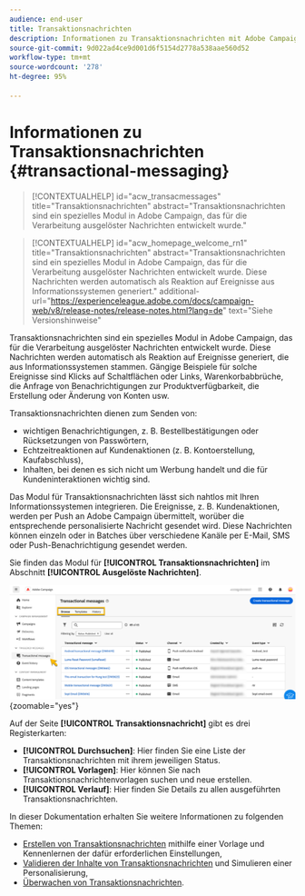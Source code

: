 ```yaml
---
audience: end-user
title: Transaktionsnachrichten
description: Informationen zu Transaktionsnachrichten mit Adobe Campaign Web
source-git-commit: 9d022ad4ce9d001d6f5154d2778a538aae560d52
workflow-type: tm+mt
source-wordcount: '278'
ht-degree: 95%

---
```


# Informationen zu Transaktionsnachrichten {#transactional-messaging}

>[!CONTEXTUALHELP]
>id="acw_transacmessages"
>title="Transaktionsnachrichten"
>abstract="Transaktionsnachrichten sind ein spezielles Modul in Adobe Campaign, das für die Verarbeitung ausgelöster Nachrichten entwickelt wurde."

>[!CONTEXTUALHELP]
>id="acw_homepage_welcome_rn1"
>title="Transaktionsnachrichten"
>abstract="Transaktionsnachrichten sind ein spezielles Modul in Adobe Campaign, das für die Verarbeitung ausgelöster Nachrichten entwickelt wurde. Diese Nachrichten werden automatisch als Reaktion auf Ereignisse aus Informationssystemen generiert."
>additional-url="https://experienceleague.adobe.com/docs/campaign-web/v8/release-notes/release-notes.html?lang=de" text="Siehe Versionshinweise"

<!-- >>[!CONTEXTUALHELP]
>id="acw_transacmessages_exclusionlogs"
>title="Transactional messaging exclusion logs"
>abstract="Transactional messaging exclusion logs" -->

Transaktionsnachrichten sind ein spezielles Modul in Adobe Campaign, das für die Verarbeitung ausgelöster Nachrichten entwickelt wurde. Diese Nachrichten werden automatisch als Reaktion auf Ereignisse generiert, die aus Informationssystemen stammen. Gängige Beispiele für solche Ereignisse sind Klicks auf Schaltflächen oder Links, Warenkorbabbrüche, die Anfrage von Benachrichtigungen zur Produktverfügbarkeit, die Erstellung oder Änderung von Konten usw.

Transaktionsnachrichten dienen zum Senden von:

* wichtigen Benachrichtigungen, z. B. Bestellbestätigungen oder Rücksetzungen von Passwörtern,
* Echtzeitreaktionen auf Kundenaktionen (z. B. Kontoerstellung, Kaufabschluss),
* Inhalten, bei denen es sich nicht um Werbung handelt und die für Kundeninteraktionen wichtig sind.

Das Modul für Transaktionsnachrichten lässt sich nahtlos mit Ihren Informationssystemen integrieren. Die Ereignisse, z. B. Kundenaktionen, werden per Push an Adobe Campaign übermittelt, worüber die entsprechende personalisierte Nachricht gesendet wird. Diese Nachrichten können einzeln oder in Batches über verschiedene Kanäle per E-Mail, SMS oder Push-Benachrichtigung gesendet werden.

Sie finden das Modul für **[!UICONTROL Transaktionsnachrichten]** im Abschnitt **[!UICONTROL Ausgelöste Nachrichten]**.

![](assets/transactional.png){zoomable="yes"}

Auf der Seite **[!UICONTROL Transaktionsnachricht]** gibt es drei Registerkarten:

* **[!UICONTROL Durchsuchen]**: Hier finden Sie eine Liste der Transaktionsnachrichten mit ihrem jeweiligen Status.
* **[!UICONTROL Vorlagen]**: Hier können Sie nach Transaktionsnachrichtenvorlagen suchen und neue erstellen.
* **[!UICONTROL Verlauf]**: Hier finden Sie Details zu allen ausgeführten Transaktionsnachrichten.

In dieser Dokumentation erhalten Sie weitere Informationen zu folgenden Themen:

* [Erstellen von Transaktionsnachrichten](create-transactional.md) mithilfe einer Vorlage und Kennenlernen der dafür erforderlichen Einstellungen,
* [Validieren der Inhalte von Transaktionsnachrichten](validate-transactional.md) und Simulieren einer Personalisierung,
* [Überwachen von Transaktionsnachrichten](monitor-transactional.md).

